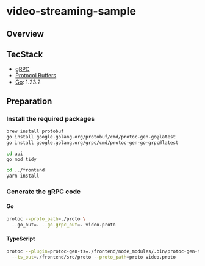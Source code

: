 # video-streaming-sample

## Overview

## TecStack

- [gRPC](https://grpc.io/)
- [Protocol Buffers](https://developers.google.com/protocol-buffers)
- [Go](https://golang.org/): 1.23.2

## Preparation

### Install the required packages

```bash
brew install protobuf
go install google.golang.org/protobuf/cmd/protoc-gen-go@latest
go install google.golang.org/grpc/cmd/protoc-gen-go-grpc@latest

cd api
go mod tidy

cd ../frontend
yarn install
```

### Generate the gRPC code

#### Go
```bash
protoc --proto_path=./proto \                                             
  --go_out=. --go-grpc_out=. video.proto
```

#### TypeScript
```bash
protoc --plugin=protoc-gen-ts=./frontend/node_modules/.bin/protoc-gen-ts \
  --ts_out=./frontend/src/proto --proto_path=proto video.proto
```

